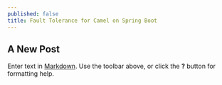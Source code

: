 ```yaml
---
published: false
title: Fault Tolerance for Camel on Spring Boot
---
```

## A New Post

Enter text in [Markdown](http://daringfireball.net/projects/markdown/). Use the toolbar above, or click the **?** button for formatting help.
